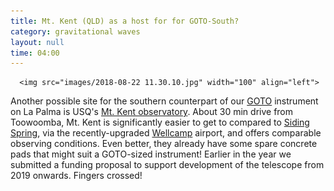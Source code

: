 ```yaml
---
title: Mt. Kent (QLD) as a host for for GOTO-South?
category: gravitational waves
layout: null
time: 04:00
---
```

<!-- converted from blosxom format post by dkg 22.1.2022 -->
      <img src="images/2018-08-22 11.30.10.jpg" width="100" align="left">
Another possible site
for the southern counterpart of our <a href="http://goto-observatory.org">GOTO</a> instrument on La Palma is USQ's <a href="https://www.usq.edu.au/hes/school-of-agricultural-computation-and-environmental-sciences/mt-kent-observatory">Mt. Kent observatory</a>.
About 30 min drive from Toowoomba, Mt. Kent is significantly easier to get to compared to 
<a href="/~dgallow/cgi-bin/blosxom.cgi/gravitational%20waves/goto-south.html">Siding Spring</a>, via the recently-upgraded <a href="https://www.wellcamp.com.au">Wellcamp</a> airport, and offers comparable observing conditions.
Even better, they already have some spare concrete pads that might suit a GOTO-sized instrument!
Earlier in the year we submitted a 
funding proposal to support development of the
telescope from 2019 onwards. Fingers crossed!
